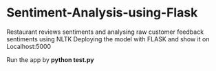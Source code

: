# Sentiment-Analysis-using-Flask
Restaurant reviews sentiments and analysing raw customer feedback sentiments using NLTK
Deploying the model with FLASK and show it on Localhost:5000

Run the app by <b> python test.py</b>
